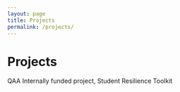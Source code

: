 ```yaml
---
layout: page
title: Projects
permalink: /projects/
---
```

# Projects

QAA Internally funded project, Student Resilience Toolkit
